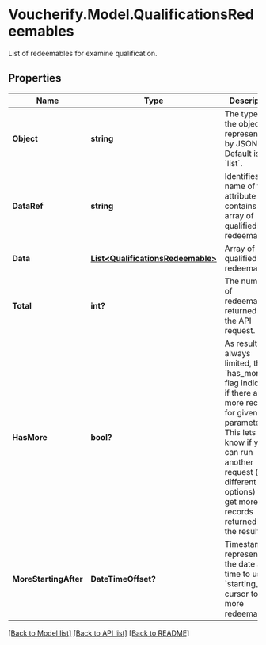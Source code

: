 # Voucherify.Model.QualificationsRedeemables
List of redeemables for examine qualification.

## Properties

Name | Type | Description | Notes
------------ | ------------- | ------------- | -------------
**Object** | **string** | The type of the object represented by JSON. Default is &#x60;list&#x60;. | [optional] 
**DataRef** | **string** | Identifies the name of the attribute that contains the array of qualified redeemables. | [optional] 
**Data** | [**List&lt;QualificationsRedeemable&gt;**](QualificationsRedeemable.md) | Array of qualified redeemables. | [optional] 
**Total** | **int?** | The number of redeemables returned in the API request. | [optional] 
**HasMore** | **bool?** | As results are always limited, the &#x60;has_more&#x60; flag indicates if there are more records for given parameters. This lets you know if you can run another request (with different options) to get more records returned in the results. | [optional] 
**MoreStartingAfter** | **DateTimeOffset?** | Timestamp representing the date and time to use in &#x60;starting_after&#x60; cursor to get more redeemables. | [optional] 

[[Back to Model list]](../README.md#documentation-for-models) [[Back to API list]](../README.md#documentation-for-api-endpoints) [[Back to README]](../README.md)

